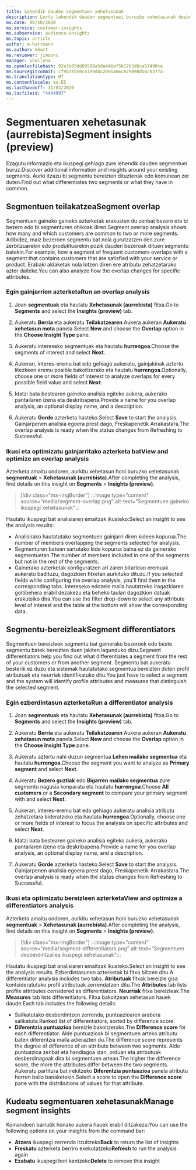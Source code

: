```yaml
---
title: Lehendik dauden segmentuen xehetasunak
description: Lortu lehendik dauden segmentuei buruzko xehetasunak desberdintasunak eta puntu komunak ikusteko.
ms.date: 06/10/2020
ms.service: customer-insights
ms.subservice: audience-insights
ms.topic: article
author: m-hartmann
ms.author: mhart
ms.reviewer: jimsonc
manager: shellyha
ms.openlocfilehash: 92e1b05dd08588a5da446af5b17b2d6ce57490ce
ms.sourcegitcommit: cf9b78559ca189d4c2086a66c879098d56c0377a
ms.translationtype: HT
ms.contentlocale: eu-ES
ms.lasthandoff: 11/03/2020
ms.locfileid: "4404997"
---
```

# <a name="segment-insights-preview"></a><span data-ttu-id="10314-103">Segmentuaren xehetasunak (aurrebista)</span><span class="sxs-lookup"><span data-stu-id="10314-103">Segment insights (preview)</span></span>

<span data-ttu-id="10314-104">Ezagutu informazio eta ikuspegi gehiago zure lehendik dauden segmentuei buruz.</span><span class="sxs-lookup"><span data-stu-id="10314-104">Discover additional information and insights around your existing segments.</span></span> <span data-ttu-id="10314-105">Aurki itzazu bi segmentu bereizten dituztenak edo komunean zer duten.</span><span class="sxs-lookup"><span data-stu-id="10314-105">Find out what differentiates two segments or what they have in common.</span></span>

## <a name="segment-overlap"></a><span data-ttu-id="10314-106">Segmentuen teilakatzea</span><span class="sxs-lookup"><span data-stu-id="10314-106">Segment overlap</span></span>

<span data-ttu-id="10314-107">Segmentuen gaineko gaineko azterketak erakusten du zenbat bezero eta bi bezero edo bi segmenturen ohikoak diren.</span><span class="sxs-lookup"><span data-stu-id="10314-107">Segment overlap analysis shows how many and which customers are common to two or more segments.</span></span> <span data-ttu-id="10314-108">Adibidez, maiz bezeroen segmentu bat nola gurutzatzen den zure zerbitzuarekin edo produktuarekin pozik dauden bezeroak dituen segmentu batekin.</span><span class="sxs-lookup"><span data-stu-id="10314-108">For example, how a segment of frequent customers overlaps with a segment that contains customers that are satisfied with your service or product.</span></span>
<span data-ttu-id="10314-109">Erabaki aldaketak nola lotzen diren ere atributu zehatzetarako azter daiteke.</span><span class="sxs-lookup"><span data-stu-id="10314-109">You can also analyze how the overlap changes for specific attributes.</span></span>

### <a name="run-an-overlap-analysis"></a><span data-ttu-id="10314-110">Egin gainjarrien azterketa</span><span class="sxs-lookup"><span data-stu-id="10314-110">Run an overlap analysis</span></span>

1. <span data-ttu-id="10314-111">Joan **segmentuak** eta hautatu **Xehetasunak (aurrebista)** fitxa.</span><span class="sxs-lookup"><span data-stu-id="10314-111">Go to **Segments** and select the **Insights (preview)** tab.</span></span>

1. <span data-ttu-id="10314-112">Aukeratu **Berria** eta aukeratu **Teilakatzearen** Aukera aukeran **Aukeratu xehetasun mota** panela.</span><span class="sxs-lookup"><span data-stu-id="10314-112">Select **New** and choose the **Overlap** option in the **Choose Insight Type** pane.</span></span>

1. <span data-ttu-id="10314-113">Aukeratu intereseko segmentuak eta hautatu **hurrengoa**.</span><span class="sxs-lookup"><span data-stu-id="10314-113">Choose the segments of interest and select **Next**.</span></span>

1. <span data-ttu-id="10314-114">Aukeran, interes-eremu bat edo gehiago aukeratu, gainjakinak aztertu litezkeen eremu posible bakoitzerako eta hautatu **hurrengoa**.</span><span class="sxs-lookup"><span data-stu-id="10314-114">Optionally, choose one or more fields of interest to analyze overlaps for every possible field value and select **Next**.</span></span>

1. <span data-ttu-id="10314-115">Idatzi bata bestearen gaineko analisia egiteko aukera, aukerako pantailaren izena eta deskribapena.</span><span class="sxs-lookup"><span data-stu-id="10314-115">Provide a name for you overlap analysis, an optional display name, and a description.</span></span>

1. <span data-ttu-id="10314-116">Aukeratu **Gorde** azterketa hasteko.</span><span class="sxs-lookup"><span data-stu-id="10314-116">Select **Save** to start the analysis.</span></span> <span data-ttu-id="10314-117">Gainjarpenen analisia egoera prest dago, Freskapenetik Arrakastara.</span><span class="sxs-lookup"><span data-stu-id="10314-117">The overlap analysis is ready when the status changes from Refreshing to Successful.</span></span>

### <a name="view-and-optimize-an-overlap-analysis"></a><span data-ttu-id="10314-118">Ikusi eta optimizatu gainjarritako azterketa bat</span><span class="sxs-lookup"><span data-stu-id="10314-118">View and optimize an overlap analysis</span></span>

<span data-ttu-id="10314-119">Azterketa amaitu ondoren, aurkitu xehetasun honi buruzko xehetasunak **segmentuak** > **Xehetasunak (aurrebista)**.</span><span class="sxs-lookup"><span data-stu-id="10314-119">After completing the analysis, find details on this insight on **Segments** > **Insights (preview)**.</span></span>

> [!div class="mx-imgBorder"]
> :::image type="content" source="media/segment-overlap.png" alt-text="Segmentuen gaineko ikuspegi xehetasunak":::

<span data-ttu-id="10314-121">Hautatu ikuspegi bat analisiaren emaitzak ikusteko:</span><span class="sxs-lookup"><span data-stu-id="10314-121">Select an insight to see the analysis results:</span></span>

- <span data-ttu-id="10314-122">Analisirako hautatutako segmentuen gainjarri diren kideen kopurua.</span><span class="sxs-lookup"><span data-stu-id="10314-122">The number of members overlapping the segments selected for analysis.</span></span>
- <span data-ttu-id="10314-123">Segmenturen batean sartutako kide kopurua baina ez da gainerako segmentuetan.</span><span class="sxs-lookup"><span data-stu-id="10314-123">The number of members included in one of the segments but not in the rest of the segments.</span></span>
- <span data-ttu-id="10314-124">Gainerako azterketak konfiguratzen ari zaren bitartean eremuak aukeratu badituzu, dagozkien fitxetan aurkituko dituzu.</span><span class="sxs-lookup"><span data-stu-id="10314-124">If you selected fields while configuring the overlap analysis, you'll find them in the corresponding tabs.</span></span> <span data-ttu-id="10314-125">Intereseko edozein maila hautatzeko iragazkiaren goitibehera erabil dezakezu eta beheko taulan dagozkion datuak erakutsiko dira.</span><span class="sxs-lookup"><span data-stu-id="10314-125">You can use the filter drop-down to select any attribute level of interest and the table at the bottom will show the corresponding data.</span></span>

## <a name="segment-differentiators"></a><span data-ttu-id="10314-126">Segmentu-bereizleak</span><span class="sxs-lookup"><span data-stu-id="10314-126">Segment differentiators</span></span>

<span data-ttu-id="10314-127">Segmentuen bereizleek segmentu bat gainerako bezeroek edo beste segmentu batek bereizten duen jakiten lagunduko dizu.</span><span class="sxs-lookup"><span data-stu-id="10314-127">Segment differentiators help you find out what differentiates a segment from the rest of your customers or from another segment.</span></span> <span data-ttu-id="10314-128">Segmentu bat aukeratu besterik ez duzu eta sistemak hautatutako segmentua bereizten duten profil atributuak eta neurriak identifikatuko ditu.</span><span class="sxs-lookup"><span data-stu-id="10314-128">You just have to select a segment and the system will identify profile attributes and measures that distinguish the selected segment.</span></span>

### <a name="run-a-differentiator-analysis"></a><span data-ttu-id="10314-129">Egin ezberdintasun azterketa</span><span class="sxs-lookup"><span data-stu-id="10314-129">Run a differentiator analysis</span></span>

1. <span data-ttu-id="10314-130">Joan **segmentuak** eta hautatu **Xehetasunak (aurrebista)** fitxa.</span><span class="sxs-lookup"><span data-stu-id="10314-130">Go to **Segments** and select the **Insights (preview)** tab.</span></span>

1. <span data-ttu-id="10314-131">Aukeratu **Berria** eta aukeratu **Teilakatzearen** Aukera aukeran **Aukeratu xehetasun mota** panela.</span><span class="sxs-lookup"><span data-stu-id="10314-131">Select **New** and choose the **Overlap** option in the **Choose Insight Type** pane.</span></span>

1. <span data-ttu-id="10314-132">Aukeratu aztertu nahi duzun segmentua **Lehen mailako segmentua** eta hautatu **hurrengoa**.</span><span class="sxs-lookup"><span data-stu-id="10314-132">Choose the segment you want to analyze as **Primary segment** and select **Next**.</span></span>

1. <span data-ttu-id="10314-133">Aukeratu **Bezero guztiak** edo **Bigarren mailako segmentua** zure segmentu nagusia konparatu eta hautatu **hurrengoa**.</span><span class="sxs-lookup"><span data-stu-id="10314-133">Choose **All customers** or a **Secondary segment** to compare your primary segment with and select **Next**.</span></span>

1. <span data-ttu-id="10314-134">Aukeran, interes-eremu bat edo gehiago aukeratu analisia atributu zehatzetara bideratzeko eta hautatu **hurrengoa**.</span><span class="sxs-lookup"><span data-stu-id="10314-134">Optionally, choose one or more fields of interest to focus the analysis on specific attributes and select **Next**.</span></span>

1. <span data-ttu-id="10314-135">Idatzi bata bestearen gaineko analisia egiteko aukera, aukerako pantailaren izena eta deskribapena.</span><span class="sxs-lookup"><span data-stu-id="10314-135">Provide a name for you overlap analysis, an optional display name, and a description.</span></span>

1. <span data-ttu-id="10314-136">Aukeratu **Gorde** azterketa hasteko.</span><span class="sxs-lookup"><span data-stu-id="10314-136">Select **Save** to start the analysis.</span></span> <span data-ttu-id="10314-137">Gainjarpenen analisia egoera prest dago, Freskapenetik Arrakastara.</span><span class="sxs-lookup"><span data-stu-id="10314-137">The overlap analysis is ready when the status changes from Refreshing to Successful.</span></span>

### <a name="view-and-optimize-a-differentiators-analysis"></a><span data-ttu-id="10314-138">Ikusi eta optimizatu bereizleen azterketa</span><span class="sxs-lookup"><span data-stu-id="10314-138">View and optimize a differentiators analysis</span></span>

<span data-ttu-id="10314-139">Azterketa amaitu ondoren, aurkitu xehetasun honi buruzko xehetasunak **segmentuak** > **Xehetasunak (aurrebista)**.</span><span class="sxs-lookup"><span data-stu-id="10314-139">After completing the analysis, find details on this insight on **Segments** > **Insights (preview)**.</span></span>

> [!div class="mx-imgBorder"]
> :::image type="content" source="media/segment-differentiators.png" alt-text="Segmentuen desberdintzailea ikuspegi xehetasunak":::

<span data-ttu-id="10314-141">Hautatu ikuspegi bat analisiaren emaitzak ikusteko.</span><span class="sxs-lookup"><span data-stu-id="10314-141">Select an insight to see the analysis results.</span></span> <span data-ttu-id="10314-142">Ezberdintasunen azterketak bi fitxa biltzen ditu.</span><span class="sxs-lookup"><span data-stu-id="10314-142">A differentiator analysis includes two tabs.</span></span> <span data-ttu-id="10314-143">**Atributuak** fitxak bereizle gisa kontsideratutako profil atributuak zerrendatzen ditu.</span><span class="sxs-lookup"><span data-stu-id="10314-143">The **Attributes** tab lists profile attributes considered as differentiators.</span></span> <span data-ttu-id="10314-144">**Neurriak** fitxa bereizleak.</span><span class="sxs-lookup"><span data-stu-id="10314-144">The **Measures** tab lists differentiators.</span></span> <span data-ttu-id="10314-145">Fitxa bakoitzean xehetasun hauek daude:</span><span class="sxs-lookup"><span data-stu-id="10314-145">Each tab includes the following details:</span></span>

- <span data-ttu-id="10314-146">Sailkatutako desberdintzen zerrenda, puntuazioaren arabera sailkatuta.</span><span class="sxs-lookup"><span data-stu-id="10314-146">Ranked list of differentiators, sorted by difference score.</span></span>
- <span data-ttu-id="10314-147">**Diferentzia puntuazioa** bereizle bakoitzerako.</span><span class="sxs-lookup"><span data-stu-id="10314-147">The **Difference score** for each differentiator.</span></span> <span data-ttu-id="10314-148">Alde puntuazioak bi segmentuen arteko atributu baten diferentzia maila adierazten du.</span><span class="sxs-lookup"><span data-stu-id="10314-148">The difference score represents the degree of difference of an attribute between two segments.</span></span> <span data-ttu-id="10314-149">Alde puntuazioa zenbat eta handiagoa izan, orduan eta atributuak desberdinagoak dira bi segmentuen artean.</span><span class="sxs-lookup"><span data-stu-id="10314-149">The higher the difference score, the more the attributes differ between the two segments.</span></span> <span data-ttu-id="10314-150">Aukeratu partitura bat irekitzeko **Diferentzia puntuazioa** panela atributu horren balio banaketekin.</span><span class="sxs-lookup"><span data-stu-id="10314-150">Select a score to open the **Difference score** pane with the distributions of values for that attribute.</span></span>

## <a name="manage-segment-insights"></a><span data-ttu-id="10314-151">Kudeatu segmentuaren xehetasunak</span><span class="sxs-lookup"><span data-stu-id="10314-151">Manage segment insights</span></span>

<span data-ttu-id="10314-152">Komandoen barrutik honako aukera hauek erabil ditzakezu:</span><span class="sxs-lookup"><span data-stu-id="10314-152">You can use the following options on your insights from the command bar:</span></span>

- <span data-ttu-id="10314-153">**Atzera** ikuspegi zerrenda itzultzeko</span><span class="sxs-lookup"><span data-stu-id="10314-153">**Back** to return the list of insights</span></span>
- <span data-ttu-id="10314-154">**Freskatu** azterketa berriro exekutatzeko</span><span class="sxs-lookup"><span data-stu-id="10314-154">**Refresh** to run the analysis again</span></span>
- <span data-ttu-id="10314-155">**Ezabatu** ikuspegi hori kentzeko</span><span class="sxs-lookup"><span data-stu-id="10314-155">**Delete** to remove this insight</span></span>
